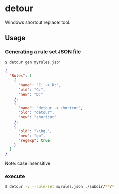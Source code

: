 # detour

Windows shortcut replacer tool.

## Usage

### Generating a rule set JSON file

```sh
$ detour gen myrules.json
```

```json
{
  "Rules": [
    {
      "name": "C: -> D:",
      "old": "C:",
      "new": "D:"
    },
    {
      "name": "detour -> shortcut",
      "old": "detour",
      "new": "shortcut"
    },
    {
      "old": "\\bg.",
      "new": "go",
      "regexp": true
    }
  ]
}
```

Note: case insensitive

### execute

```sh
$ detour -v --rule-set myrules.json ./subdir/**/*
```
